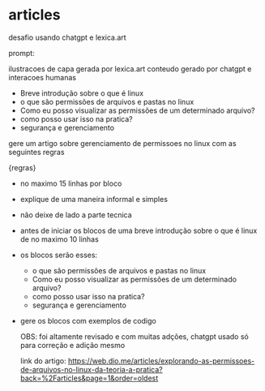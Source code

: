 # articles
desafio usando chatgpt e lexica.art

prompt:

ilustracoes de capa gerada por lexica.art
conteudo gerado por chatgpt e interacoes humanas

- Breve introdução sobre o que é linux
- o que são permissões de arquivos e pastas no linux
- Como eu posso visualizar as permissões de um determinado arquivo?
- como posso usar isso na pratica?
- segurança e gerenciamento


gere um artigo sobre gerenciamento de permissoes no linux com as seguintes regras

{regras}

- no maximo 15 linhas por bloco 
- explique de uma maneira informal e simples
- não deixe de lado a parte tecnica
- antes de iniciar os blocos de uma breve introdução sobre o que é linux de no maximo 10 linhas
- os blocos serão esses:
	- o que são permissões de arquivos e pastas no linux
	- Como eu posso visualizar as permissões de um determinado arquivo?
	- como posso usar isso na pratica?
	- segurança e gerenciamento
- gere os blocos com exemplos de codigo

  OBS: foi altamente revisado e com muitas adções, chatgpt usado só para correção e adição mesmo

  link do artigo: https://web.dio.me/articles/explorando-as-permissoes-de-arquivos-no-linux-da-teoria-a-pratica?back=%2Farticles&page=1&order=oldest
